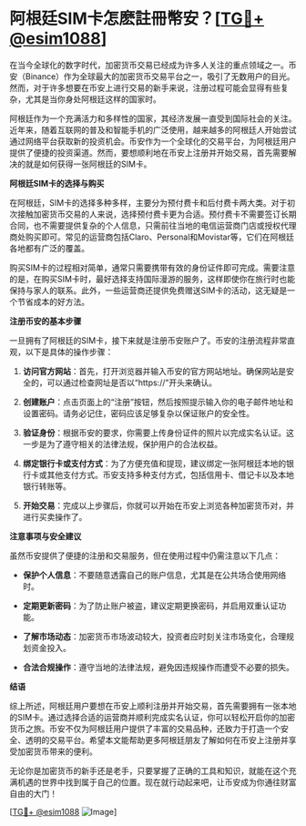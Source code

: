# 阿根廷SIM卡怎麽註冊幣安？[[TG💪+ @esim1088](https://t.me/s/esim1088)]

在当今全球化的数字时代，加密货币交易已经成为许多人关注的重点领域之一。币安（Binance）作为全球最大的加密货币交易平台之一，吸引了无数用户的目光。然而，对于许多想要在币安上进行交易的新手来说，注册过程可能会显得有些复杂，尤其是当你身处阿根廷这样的国家时。

阿根廷作为一个充满活力和多样性的国家，其经济发展一直受到国际社会的关注。近年来，随着互联网的普及和智能手机的广泛使用，越来越多的阿根廷人开始尝试通过网络平台获取新的投资机会。币安作为一个全球化的交易平台，为阿根廷用户提供了便捷的投资渠道。然而，要想顺利地在币安上注册并开始交易，首先需要解决的就是如何获得一张阿根廷的SIM卡。

**阿根廷SIM卡的选择与购买**

在阿根廷，SIM卡的选择多种多样，主要分为预付费卡和后付费卡两大类。对于初次接触加密货币交易的人来说，选择预付费卡更为合适。预付费卡不需要签订长期合同，也不需要提供复杂的个人信息，只需前往当地的电信运营商门店或授权代理商处购买即可。常见的运营商包括Claro、Personal和Movistar等，它们在阿根廷各地都有广泛的覆盖。

购买SIM卡的过程相对简单，通常只需要携带有效的身份证件即可完成。需要注意的是，在购买SIM卡时，最好选择支持国际漫游的服务，这样即使你在旅行时也能保持与家人的联系。此外，一些运营商还提供免费赠送SIM卡的活动，这无疑是一个节省成本的好方法。

**注册币安的基本步骤**

一旦拥有了阿根廷的SIM卡，接下来就是注册币安账户了。币安的注册流程非常直观，以下是具体的操作步骤：

1. **访问官方网站**：首先，打开浏览器并输入币安的官方网站地址。确保网站是安全的，可以通过检查网址是否以“https://”开头来确认。

2. **创建账户**：点击页面上的“注册”按钮，然后按照提示输入你的电子邮件地址和设置密码。请务必记住，密码应该足够复杂以保证账户的安全性。

3. **验证身份**：根据币安的要求，你需要上传身份证件的照片以完成实名认证。这一步是为了遵守相关的法律法规，保护用户的合法权益。

4. **绑定银行卡或支付方式**：为了方便充值和提现，建议绑定一张阿根廷本地的银行卡或其他支付方式。币安支持多种支付方式，包括信用卡、借记卡以及本地银行转账等。

5. **开始交易**：完成以上步骤后，你就可以开始在币安上浏览各种加密货币对，并进行买卖操作了。

**注意事项与安全建议**

虽然币安提供了便捷的注册和交易服务，但在使用过程中仍需注意以下几点：

- **保护个人信息**：不要随意透露自己的账户信息，尤其是在公共场合使用网络时。
  
- **定期更新密码**：为了防止账户被盗，建议定期更换密码，并启用双重认证功能。

- **了解市场动态**：加密货币市场波动较大，投资者应时刻关注市场变化，合理规划资金投入。

- **合法合规操作**：遵守当地的法律法规，避免因违规操作而遭受不必要的损失。

**结语**

综上所述，阿根廷用户要想在币安上顺利注册并开始交易，首先需要拥有一张本地的SIM卡。通过选择合适的运营商并顺利完成实名认证，你可以轻松开启你的加密货币之旅。币安不仅为阿根廷用户提供了丰富的交易品种，还致力于打造一个安全、透明的交易平台。希望本文能帮助更多阿根廷朋友了解如何在币安上注册并享受加密货币带来的便利。

无论你是加密货币的新手还是老手，只要掌握了正确的工具和知识，就能在这个充满机遇的世界中找到属于自己的位置。现在就行动起来吧，让币安成为你通往财富自由的大门！

[[TG💪+ @esim1088](https://t.me/s/esim1088) ![Image](https://i.postimg.cc/4NQfJmqS/Snipaste-2025-05-13-00-14-12.png)]